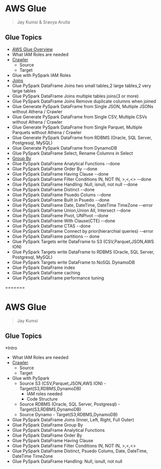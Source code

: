 # AWS Glue
> Jay Kumsi & Sravya Arutla

## Glue Topics
* [AWS Glue Overview](Intro.md)
* What IAM Roles are needed
* [Crawler](aws-glue-crawler.md)
   * Source
   * Target
* Glue with PySpark IAM Roles
* [Joins](glue-pyspark-joins.md)
* Glue PySpark DataFrame Joins two small tables,2 large tables,2 very large tables
* Glue PySpark DataFrame Joins multiple tables joins(3 or more)
* Glue PySpark DataFrame Joins Remove duplicate columns when joined
* Glue Generate PySpark DataFrame from Single JSON, Multiple JSONs without Athena / Crawler
* Glue Generate PySpark DataFrame from Single CSV, Multiple CSVs without Athena / Crawler
* Glue Generate PySpark DataFrame from Single Parquet, Multiple Parquets without Athena / Crawler
* Glue Generate PySpark DataFrame from RDBMS (Oracle, SQL Server, Postgresql, MySQL)
* Glue Generate PySpark DataFrame from DynamoDB
* Glue PySpark DataFrame Select, Rename Columns in Select
* [Group By](glue-pyspark-groupby.md)
* Glue PySpark DataFrame Analytical Functions --done
* Glue PySpark DataFrame Order By --done
* Glue PySpark DataFrame Having Clause --done
* Glue PySpark DataFrame Filter Conditions IN, NOT IN, >,<,<> --done
* Glue PySpark DataFrame Handling: Null, isnull, not null --done
* Glue PySpark DataFrame Distinct --done
* Glue PySpark DataFrame Psuedo Colums --done
* Glue PySpark DataFrame Built in Psuedo --done
* Glue PySpark DataFrame Date, DateTime, DateTime TimeZone --error
* Glue PySpark DataFrame Union,Union All, Intersect --done
* Glue PySpark DataFrame Pivot, UNPivot --done
* Glue PySpark DataFrame With Clause(CTE) --done
* Glue PySpark DataFrame CTAS --done
* Glue PySpark DataFrame Connect by prior(hierarchial queries) --error
* Glue PySpark DataFrame partitions -- done
* Glue PySpark Targets write DataFrame to S3 (CSV,Parquet,JSON,AWS ION)
* Glue PySpark Targets write DataFrame to RDBMS (Oracle, SQL Server, Postgresql, MySQL)
* Glue PySpark Targets write DataFrame to NoSQL DynamoDB
* Glue PySpark DataFrame index
* Glue PySpark DataFrame caching
* Glue PySpark DataFrame performance tuning

=======
# AWS Glue
> Jay Kumsi

## Glue Topics
*Intro 
* What IAM Roles are needed
* [Crawler](AWS-GLUE-Crawler.md).
   * Source
   * Target
* Glue with PySpark
    * Source S3 (CSV,Parquet,JSON,AWS ION) - Target(S3,RDBMS,DynamoDB)
        * IAM roles needed
        * Code Structure
    * Source RDBMS (Oracle, SQL Server, Postgresql) - Target(S3,RDBMS,DynamoDB) 
    * Source Dynamo - Target(S3,RDBMS,DynamoDB)
* Glue PySpark DataFrame Joins (Inner, Left, Right, Full Outer)
* Glue PySpark DataFrame Group By
* Glue PySpark DataFrame Analytical Functions
* Glue PySpark DataFrame Order By
* Glue PySpark DataFrame Having Clause
* Glue PySpark DataFrame Filter Conditions IN, NOT IN, >,<,<>
* Glue PySpark DataFrame Distinct, Psuedo Colums, Date, DateTime, DateTime TimeZone
* Glue PySpark DataFrame Handling: Null, isnull, not null
